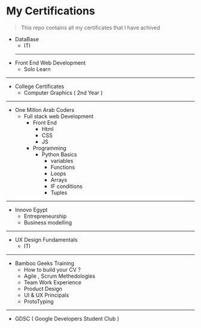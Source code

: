 # My Certifications
> This repo contains all my certificates that I have achived
> 
- DataBase
  - ITI 
  <hr>
- Front End Web Development
  - Solo Learn
  
<hr>

- College Certificates
  - Computer Graphics ( 2nd Year )

<hr>

- One Millon Arab Coders 
  - Full stack web Development
    - Front End
      - Html 
      - CSS
      -  JS
    - Programming
      - Python Basics
        - variables
        - Functions
        - Loops
        - Arrays
        - IF conditions
        - Tuples

<hr>

- Innovo Egypt
  - Entrepreneurship
  - Business modelling

<hr>

  
- UX Design Fundamentals
  - ITI

<hr>

- Bamboo Geeks Training
    - How to build your CV ?
    - Agile , Scrum Methedologies
    - Team Work Experience 
    - Product Design 
    - UI & UX Principals
    - ProtoTyping

<hr>

- GDSC ( Google Developers Student Club )

